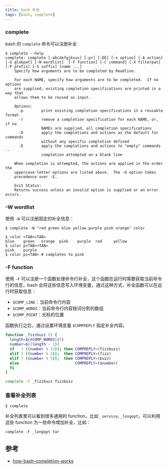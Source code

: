 ```yaml
---
title: bash 补全
tags: [bash, complete]
---
```



### complete

bash 的 `complete` 命令可以注册补全

    $ complete --help
    complete: complete [-abcdefgjksuv] [-pr] [-DE] [-o option] [-A action] [-G globpat] [-W wordlist]  [-F function] [-C command] [-X filterpat] [-P prefix] [-S suffix] [name ...]
        Specify how arguments are to be completed by Readline.

        For each NAME, specify how arguments are to be completed.  If no options
        are supplied, existing completion specifications are printed in a way that
        allows them to be reused as input.

        Options:
          -p        print existing completion specifications in a reusable format
          -r        remove a completion specification for each NAME, or, if no
                    NAMEs are supplied, all completion specifications
          -D        apply the completions and actions as the default for commands
                    without any specific completion defined
          -E        apply the completions and actions to "empty" commands --
                    completion attempted on a blank line

        When completion is attempted, the actions are applied in the order the
        uppercase-letter options are listed above.  The -D option takes
        precedence over -E.

        Exit Status:
        Returns success unless an invalid option is supplied or an error occurs.

### -W wordlist

使用 `-W` 可以注册固定的补全信息：

    $ complete -W "red green blue yellow purple pink orange" color

    $ color <TAB><TAB>
    blue    green   orange  pink    purple  red     yellow
    $ color p<TAB><TAB>
    pink    purple
    $ color pi<TAB> # completes to pink

### -F function

使用 `-F` 可以注册一个函数处理命令行补全，这个函数在运行时需要获取当前命令行的信息，bash 会将这些信息写入环境变量，通过这种方式，补全函数可以在运行时获取信息：

* `$COMP_LINE`：当前命令行内容
* `$COMP_WORDS`：当前命令行内容按词分割的数组
* `$COMP_POINT`：光标的位置

函数执行之后，通过设置环境变量 `$COMPREPLY` 指定补全内容。

``` bash
function _fizzbuzz () {
  length=${#COMP_WORDS[@]}
  number=$((length - 1))
  if   ! ((number % 15)); then COMPREPLY=(fizzbuzz)
  elif ! ((number % 3));  then COMPREPLY=(fizz)
  elif ! ((number % 5));  then COMPREPLY=(buzz)
  else                         COMPREPLY=($number)
  fi
}

complete -F _fizzbuzz fizzbuzz
```

### 查看补全列表

    $ complete

补全列表里可以看到很多通用的 function，比如 `_service`, `_longopt`，可以利用这些 function 为一些命令增加补全，比如：

    complete -F _longopt tar

## 参考

* [how-bash-completion-works](https://tuzz.tech/blog/how-bash-completion-works)
